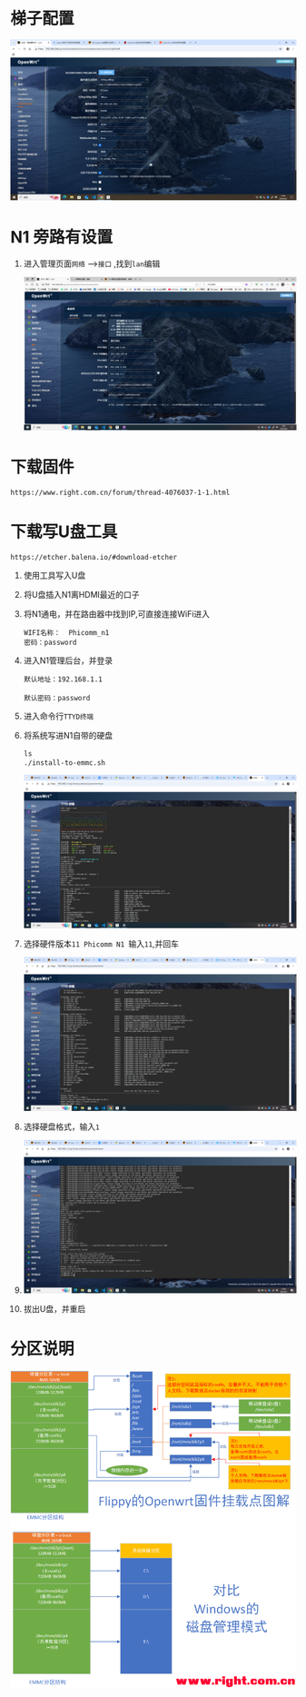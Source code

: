 # 梯子配置

![image-20250602154220093](./N1%E5%88%B7%E6%9C%BA.assets/image-20250602154220093.png)

# N1 旁路有设置

1. 进入管理页面`网络` -->`接口` ,找到`lan`编辑

   ![image-20250602002902142](./N1%E5%88%B7%E6%9C%BA.assets/image-20250602002902142.png)

# 下载固件

```
https://www.right.com.cn/forum/thread-4076037-1-1.html
```

# 下载写U盘工具

```
https://etcher.balena.io/#download-etcher
```

1. 使用工具写入U盘

2. 将U盘插入N1离HDMI最近的口子

3. 将N1通电，并在路由器中找到IP,可直接连接WiFi进入

   ```
   WIFI名称：	Phicomm_n1
   密码：password
   ```

4. 进入N1管理后台，并登录


   ```
   默认地址：192.168.1.1
   
   默认密码：password
   ```

5. 进入命令行`TTYD终端`

6. 将系统写进N1自带的硬盘

   ```ssh
   ls
   ./install-to-emmc.sh
   ```

   ![image-20250601234116373](./N1%E5%88%B7%E6%9C%BA.assets/image-20250601234116373.png)

7. 选择硬件版本` 11 Phicomm N1  `输入`11`,并回车

   ![image-20250601234138743](./N1%E5%88%B7%E6%9C%BA.assets/image-20250601234138743.png)

8. 选择硬盘格式，输入`1`

9. ![image-20250601234039586](./N1%E5%88%B7%E6%9C%BA.assets/image-20250601234039586.png)

10. 拔出U盘，并重启

# 分区说明

![232417yz0vcb6bzgbb0crr](./N1%E5%88%B7%E6%9C%BA.assets/232417yz0vcb6bzgbb0crr.png)











